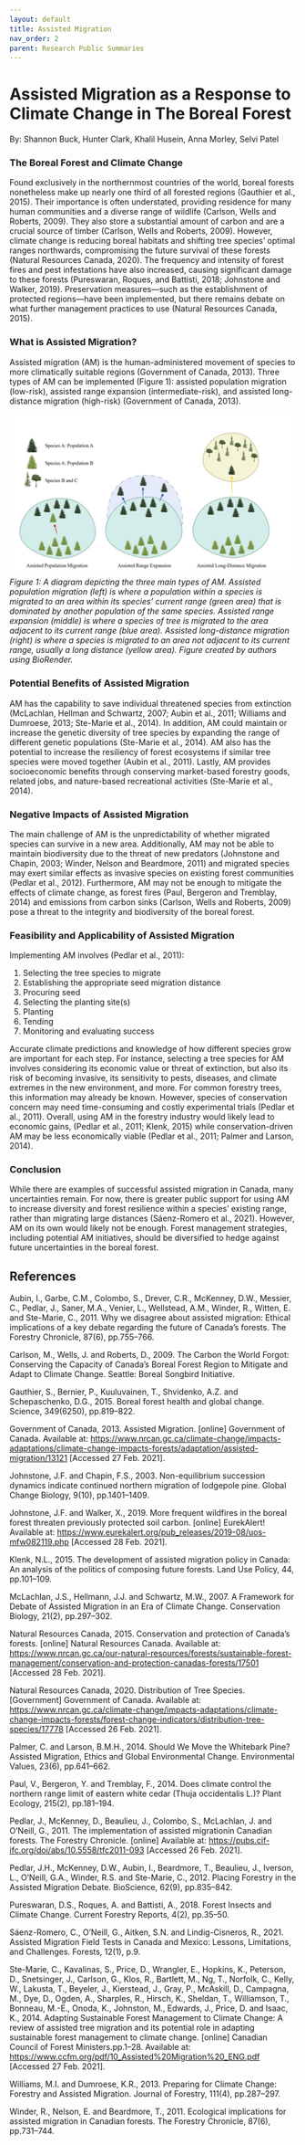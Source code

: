 ```yaml
---
layout: default
title: Assisted Migration 
nav_order: 2
parent: Research Public Summaries
---
```


# Assisted Migration as a Response to Climate Change in The Boreal Forest
By: Shannon Buck, Hunter Clark, Khalil Husein, Anna Morley, Selvi Patel 

### The Boreal Forest and Climate Change

Found exclusively in the northernmost countries of the world, boreal forests nonetheless make up nearly one third of all forested regions (Gauthier et al., 2015). Their importance is often understated, providing residence for many human communities and a diverse range of wildlife (Carlson, Wells and Roberts, 2009). They also store a substantial amount of carbon and are a crucial source of timber (Carlson, Wells and Roberts, 2009). However, climate change is reducing boreal habitats and shifting tree species’ optimal ranges northwards, compromising the future survival of these forests (Natural Resources Canada, 2020). The frequency and intensity of forest fires and pest infestations have also increased, causing significant damage to these forests (Pureswaran, Roques, and Battisti, 2018; Johnstone and Walker, 2019). Preservation measures—such as the establishment of protected regions—have been implemented, but there remains debate on what further management practices to use (Natural Resources Canada, 2015). 

### What is Assisted Migration? 

Assisted migration (AM) is the human-administered movement of species to more climatically suitable regions (Government of Canada, 2013). Three types of AM can be implemented (Figure 1): assisted population migration (low-risk), assisted range expansion (intermediate-risk), and assisted long-distance migration (high-risk) (Government of Canada, 2013).  

![Assisted-Migration-Figure](assets/img/assisted-migration-fig1.jpg)
*Figure 1: A diagram depicting the three main types of AM. Assisted population migration (left) is where a population within a species is migrated to an area within its species’ current range (green area) that is dominated by another population of the same species. Assisted range expansion (middle) is where a species of tree is migrated to the area adjacent to its current range (blue area). Assisted long-distance migration (right) is where a species is migrated to an area not adjacent to its current range, usually a long distance (yellow area). Figure created by authors using BioRender.*

### Potential Benefits of Assisted Migration

AM has the capability to save individual threatened species from extinction (McLachlan, Hellman and Schwartz, 2007; Aubin et al., 2011; Williams and Dumroese, 2013; Ste-Marie et al., 2014). In addition, AM could maintain or increase the genetic diversity of tree species by expanding the range of different genetic populations (Ste-Marie et al., 2014). AM also has the potential to increase the resiliency of forest ecosystems if similar tree species were moved together (Aubin et al., 2011). Lastly, AM provides socioeconomic benefits through conserving market-based forestry goods, related jobs, and nature-based recreational activities (Ste-Marie et al., 2014).

### Negative Impacts of Assisted Migration  

The main challenge of AM is the unpredictability of whether migrated species can survive in a new area. Additionally, AM may not be able to maintain biodiversity due to the threat of new predators (Johnstone and Chapin, 2003; Winder, Nelson and Beardmore, 2011) and migrated species may exert similar effects as invasive species on existing forest communities (Pedlar et al., 2012). Furthermore, AM may not be enough to mitigate the effects of climate change, as forest fires (Paul, Bergeron and Tremblay, 2014) and emissions from carbon sinks (Carlson, Wells and Roberts, 2009) pose a threat to the integrity and biodiversity of the boreal forest.  

### Feasibility and Applicability of Assisted Migration  

Implementing AM involves (Pedlar et al., 2011):
 1. Selecting the tree species to migrate 
 2. Establishing the appropriate seed migration distance 
 3. Procuring seed
 4. Selecting the planting site(s)
 5. Planting
 6. Tending 
 7. Monitoring and evaluating success

Accurate climate predictions and knowledge of how different species grow are important for each step. For instance, selecting a tree species for AM involves considering its economic value or threat of extinction, but also its risk of becoming invasive, its sensitivity to pests, diseases, and climate extremes in the new environment, and more. For common forestry trees, this information may already be known. However, species of conservation concern may need time-consuming and costly experimental trials (Pedlar et al., 2011). Overall, using AM in the forestry industry would likely lead to economic gains, (Pedlar et al., 2011; Klenk, 2015) while conservation-driven AM may be less economically viable (Pedlar et al., 2011; Palmer and Larson, 2014). 

### Conclusion

While there are examples of successful assisted migration in Canada, many uncertainties remain. For now, there is greater public support for using AM to increase diversity and forest resilience within a species’ existing range, rather than migrating large distances (Sáenz-Romero et al., 2021). However, AM on its own would likely not be enough. Forest management strategies, including potential AM initiatives, should be diversified to hedge against future uncertainties in the boreal forest. 

## References

Aubin, I., Garbe, C.M., Colombo, S., Drever, C.R., McKenney, D.W., Messier, C., Pedlar, J., Saner, M.A., Venier, L., Wellstead, A.M., Winder, R., Witten, E. and Ste-Marie, C., 2011. Why we disagree about assisted migration: Ethical implications of a key debate regarding the future of Canada’s forests. The Forestry Chronicle, 87(6), pp.755–766. 

Carlson, M., Wells, J. and Roberts, D., 2009. The Carbon the World Forgot: Conserving the Capacity of Canada’s Boreal Forest Region to Mitigate and Adapt to Climate Change. Seattle: Boreal Songbird Initiative. 

Gauthier, S., Bernier, P., Kuuluvainen, T., Shvidenko, A.Z. and Schepaschenko, D.G., 2015. Boreal forest health and global change. Science, 349(6250), pp.819–822. 

Government of Canada, 2013. Assisted Migration. [online] Government of Canada. Available at: <span><https://www.nrcan.gc.ca/climate-change/impacts-adaptations/climate-change-impacts-forests/adaptation/assisted-migration/13121> [Accessed 27 Feb. 2021]. 

Johnstone, J.F. and Chapin, F.S., 2003. Non-equilibrium succession dynamics indicate continued northern migration of lodgepole pine. Global Change Biology, 9(10), pp.1401–1409. 

Johnstone, J.F. and Walker, X., 2019. More frequent wildfires in the boreal forest threaten previously protected soil carbon. [online] EurekAlert! Available at: <https://www.eurekalert.org/pub_releases/2019-08/uos-mfw082119.php> [Accessed 28 Feb. 2021]. 

Klenk, N.L., 2015. The development of assisted migration policy in Canada: An analysis of the politics of composing future forests. Land Use Policy, 44, pp.101–109. 

McLachlan, J.S., Hellmann, J.J. and Schwartz, M.W., 2007. A Framework for Debate of Assisted Migration in an Era of Climate Change. Conservation Biology, 21(2), pp.297–302. 

Natural Resources Canada, 2015. Conservation and protection of Canada’s forests. [online] Natural Resources Canada. Available at: <https://www.nrcan.gc.ca/our-natural-resources/forests/sustainable-forest-management/conservation-and-protection-canadas-forests/17501> [Accessed 28 Feb. 2021]. 

Natural Resources Canada, 2020. Distribution of Tree Species. [Government] Government of Canada. Available at: <https://www.nrcan.gc.ca/climate-change/impacts-adaptations/climate-change-impacts-forests/forest-change-indicators/distribution-tree-species/17778> [Accessed 26 Feb. 2021]. 

Palmer, C. and Larson, B.M.H., 2014. Should We Move the Whitebark Pine? Assisted Migration, Ethics and Global Environmental Change. Environmental Values, 23(6), pp.641–662. 

Paul, V., Bergeron, Y. and Tremblay, F., 2014. Does climate control the northern range limit of eastern white cedar (Thuja occidentalis L.)? Plant Ecology, 215(2), pp.181–194. 

Pedlar, J., McKenney, D., Beaulieu, J., Colombo, S., McLachlan, J. and O’Neill, G., 2011. The implementation of assisted migrationin Canadian forests. The Forestry Chronicle. [online] Available at: <https://pubs.cif-ifc.org/doi/abs/10.5558/tfc2011-093> [Accessed 26 Feb. 2021]. 

Pedlar, J.H., McKenney, D.W., Aubin, I., Beardmore, T., Beaulieu, J., Iverson, L., O’Neill, G.A., Winder, R.S. and Ste-Marie, C., 2012. Placing Forestry in the Assisted Migration Debate. BioScience, 62(9), pp.835–842. 

Pureswaran, D.S., Roques, A. and Battisti, A., 2018. Forest Insects and Climate Change. Current Forestry Reports, 4(2), pp.35–50. 

Sáenz-Romero, C., O’Neill, G., Aitken, S.N. and Lindig-Cisneros, R., 2021. Assisted Migration Field Tests in Canada and Mexico: Lessons, Limitations, and Challenges. Forests, 12(1), p.9. 

Ste-Marie, C., Kavalinas, S., Price, D., Wrangler, E., Hopkins, K., Peterson, D., Snetsinger, J., Carlson, G., Klos, R., Bartlett, M., Ng, T., Norfolk, C., Kelly, W., Lakusta, T., Beyeler, J., Kierstead, J., Gray, P., McAskill, D., Campagna, M., Dye, D., Ogden, A., Sharples, R., Hirsch, K., Sheldan, T., Williamson, T., Bonneau, M.-E., Onoda, K., Johnston, M., Edwards, J., Price, D. and Isaac, K., 2014. Adapting Sustainable Forest Management to Climate Change: A review of assisted tree migration and its potential role in adapting sustainable forest management to climate change. [online] Canadian Council of Forest Ministers.pp.1–28. Available at: <https://www.ccfm.org/pdf/10_Assisted%20Migration%20_ENG.pdf> [Accessed 27 Feb. 2021]. 

Williams, M.I. and Dumroese, K.R., 2013. Preparing for Climate Change: Forestry and Assisted Migration. Journal of Forestry, 111(4), pp.287–297. 

Winder, R., Nelson, E. and Beardmore, T., 2011. Ecological implications for assisted migration in Canadian forests. The Forestry Chronicle, 87(6), pp.731–744. 

 
